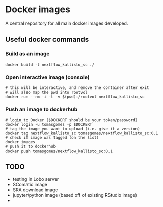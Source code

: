 # Docker images

A central repository for all main docker images developed. 

## Useful docker commands
### Build as an image
```{bash}
docker build -t nextflow_kallisto_sc ./
```

### Open interactive image (console)
```{bash}
# this will be interactive, and remove the container after exit
# will also map the pwd into rootvol
docker run --rm -i -t -v $(pwd):/rootvol nextflow_kallisto_sc
```

### Push an image to dockerhub
```{bash}
# login to Docker ($DOCKERT should be your token/password)
docker login -u tomasgomes -p $DOCKERT
# tag the image you want to upload (i.e. give it a version)
docker tag nextflow_kallisto_sc tomasgomes/nextflow_kallisto_sc:0.1
# check if image was tagged (on the list)
docker images
# push it to dockerhub
docker push tomasgomes/nextflow_kallisto_sc:0.1
```

## TODO
 - testing in Lobo server
 - SComatic image
 - SRA download image
 - jupyter/python image (based off of existing RStudio image)
 -
